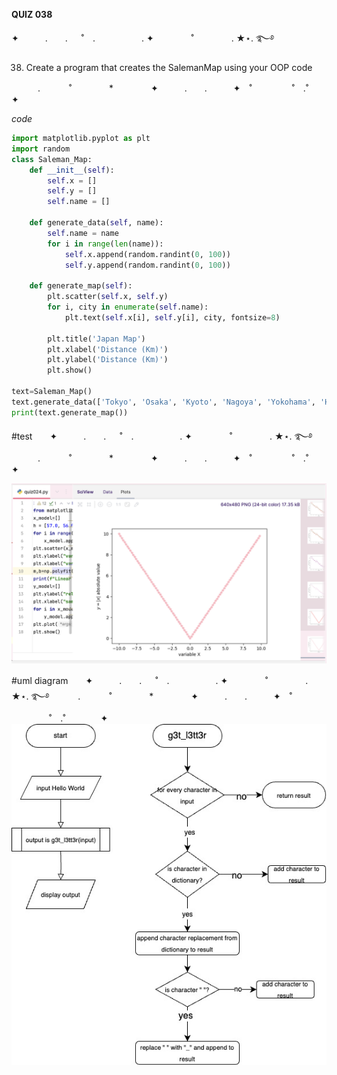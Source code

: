 **QUIZ 038** 

✦　　　.　　. 　 ˚　.　　　　　 . ✦　　　 　˚　　　　 . ★⋆. ࿐࿔ 

 38. Create a program that creates the SalemanMap using your OOP code




　　　.   　　˚　　 　　*　　 　　✦　　　.　　.　　　✦　˚ 　　　　 ˚　.˚　　　　✦

*code*
```.py
import matplotlib.pyplot as plt
import random
class Saleman_Map:
    def __init__(self):
        self.x = []
        self.y = []
        self.name = []

    def generate_data(self, name):
        self.name = name
        for i in range(len(name)):
            self.x.append(random.randint(0, 100))
            self.y.append(random.randint(0, 100))

    def generate_map(self):
        plt.scatter(self.x, self.y)
        for i, city in enumerate(self.name):
            plt.text(self.x[i], self.y[i], city, fontsize=8)

        plt.title('Japan Map')
        plt.xlabel('Distance (Km)')
        plt.ylabel('Distance (Km)')
        plt.show()

text=Saleman_Map()
text.generate_data(['Tokyo', 'Osaka', 'Kyoto', 'Nagoya', 'Yokohama', 'Hiroshima', 'Sapporo', 'Kobe', 'Kyoto', 'Osaka', 'Tokyo'])
print(text.generate_map())
```

#test　　✦　　　.　　. 　 ˚　.　　　　　 . ✦　　　 　˚　　　　 . ★⋆. ࿐࿔ 
　　　.   　　˚　　 　　*　　 　　✦　　　.　　.　　　✦　˚ 　　　　 ˚　.˚　　　　✦

![](https://github.com/marinamen/CS2023/blob/main/unit%202/quizzes/pictures/Screenshot%202023-11-18%20at%2014.14.57.png)

#uml diagram　　✦　　　.　　. 　 ˚　.　　　　　 . ✦　　　 　˚　　　　 . ★⋆. ࿐࿔ 
　　　.   　　˚　　 　　*　　 　　✦　　　.　　.　　　✦　˚ 　　　　 ˚　.˚　　　　✦
![](https://github.com/marinamen/CS2023/blob/main/unit%202/quizzes/pictures/quiz017.jpg)

